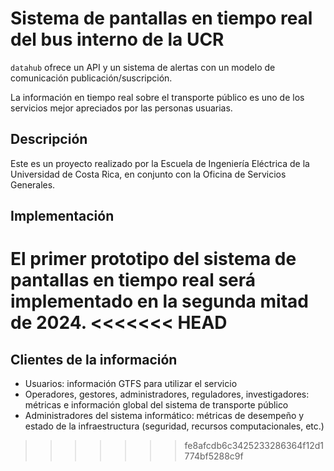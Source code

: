 # Sistema de pantallas en tiempo real del bus interno de la UCR

`datahub` ofrece un API y un sistema de alertas con un modelo de comunicación publicación/suscripción.

La información en tiempo real sobre el transporte público es uno de los servicios mejor apreciados por las personas usuarias.

## Descripción

Este es un proyecto realizado por la Escuela de Ingeniería Eléctrica de la Universidad de Costa Rica, en conjunto con la Oficina de Servicios Generales.

## Implementación

El primer prototipo del sistema de pantallas en tiempo real será implementado en la segunda mitad de 2024.
<<<<<<< HEAD
=======

## Clientes de la información

- Usuarios: información GTFS para utilizar el servicio
- Operadores, gestores, administradores, reguladores, investigadores: métricas e información global del sistema de transporte público
- Administradores del sistema informático: métricas de desempeño y estado de la infraestructura (seguridad, recursos computacionales, etc.)
>>>>>>> fe8afcdb6c3425233286364f12d1774bf5288c9f
